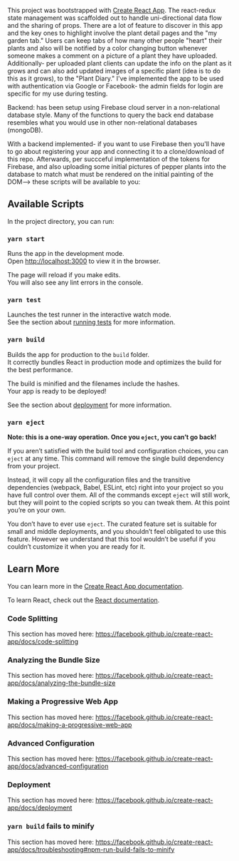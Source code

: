 This project was bootstrapped with [Create React App](https://github.com/facebook/create-react-app). The react-redux state management was scaffolded out to handle uni-directional data flow and the sharing of props. There are a lot of feature to discover in this app and the key ones to highlight involve the plant detail pages and the "my garden tab." Users can keep tabs of how many other people "heart" their plants and also will be notified by a color changing button whenever someone makes a comment on a picture of a plant they have uploaded. Additionally- per uploaded plant clients can update the info on the plant as it grows and can also add updated images of a specific plant (idea is to do this as it grows), to the "Plant Diary." I've implemented the app to be used with authentication via Google or Facebook- the admin fields for login are specific for my use during testing. 

Backend: has been setup using Firebase cloud server in a non-relational database style. Many of the functions to query the back end database resembles what you would use in other non-relational databases (mongoDB). 

With a backend implemented- if you want to use Firebase then you'll have to go about registering your app and connecting it to a clone/download of this repo. Afterwards, per succceful implementation of the tokens for Firebase, and also uploading some initial pictures of pepper plants into the database to match what must be rendered on the initial painting of the DOM--> these scripts will be available to you:

## Available Scripts

In the project directory, you can run:

### `yarn start`

Runs the app in the development mode.<br />
Open [http://localhost:3000](http://localhost:3000) to view it in the browser.

The page will reload if you make edits.<br />
You will also see any lint errors in the console.

### `yarn test`

Launches the test runner in the interactive watch mode.<br />
See the section about [running tests](https://facebook.github.io/create-react-app/docs/running-tests) for more information.

### `yarn build`

Builds the app for production to the `build` folder.<br />
It correctly bundles React in production mode and optimizes the build for the best performance.

The build is minified and the filenames include the hashes.<br />
Your app is ready to be deployed!

See the section about [deployment](https://facebook.github.io/create-react-app/docs/deployment) for more information.

### `yarn eject`

**Note: this is a one-way operation. Once you `eject`, you can’t go back!**

If you aren’t satisfied with the build tool and configuration choices, you can `eject` at any time. This command will remove the single build dependency from your project.

Instead, it will copy all the configuration files and the transitive dependencies (webpack, Babel, ESLint, etc) right into your project so you have full control over them. All of the commands except `eject` will still work, but they will point to the copied scripts so you can tweak them. At this point you’re on your own.

You don’t have to ever use `eject`. The curated feature set is suitable for small and middle deployments, and you shouldn’t feel obligated to use this feature. However we understand that this tool wouldn’t be useful if you couldn’t customize it when you are ready for it.

## Learn More

You can learn more in the [Create React App documentation](https://facebook.github.io/create-react-app/docs/getting-started).

To learn React, check out the [React documentation](https://reactjs.org/).

### Code Splitting

This section has moved here: https://facebook.github.io/create-react-app/docs/code-splitting

### Analyzing the Bundle Size

This section has moved here: https://facebook.github.io/create-react-app/docs/analyzing-the-bundle-size

### Making a Progressive Web App

This section has moved here: https://facebook.github.io/create-react-app/docs/making-a-progressive-web-app

### Advanced Configuration

This section has moved here: https://facebook.github.io/create-react-app/docs/advanced-configuration

### Deployment

This section has moved here: https://facebook.github.io/create-react-app/docs/deployment

### `yarn build` fails to minify

This section has moved here: https://facebook.github.io/create-react-app/docs/troubleshooting#npm-run-build-fails-to-minify
